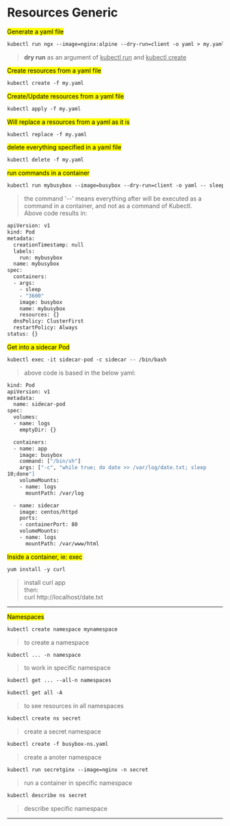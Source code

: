 # Resources Generic

<mark>Generate a yaml file</mark>
```dockerfile
kubectl run ngx --image=nginx:alpine --dry-run=client -o yaml > my.yaml
```
> **dry run** as an argument of <u>kubectl run</u>  and  <u>kubectl create</u> 


<mark>Create resources from a yaml file</mark>
```dockerfile
kubectl create -f my.yaml
```

<mark>Create/Update resources from a yaml file</mark>
```dockerfile
kubectl apply -f my.yaml
```

<mark>Will replace a resources from a yaml as it is</mark>
```dockerfile
kubectl replace -f my.yaml
```

<mark>delete everything specified in a yaml file</mark>
```dockerfile
kubectl delete -f my.yaml
```

<mark>run commands in a container</mark>
```dockerfile
kubectl run mybusybox --image=busybox --dry-run=client -o yaml -- sleep 3600
```
> the command '--' means everything after will be executed as a command in a container, and not as a command of Kubectl.   
Above code results in:
```dockerfile
apiVersion: v1
kind: Pod
metadata:
  creationTimestamp: null
  labels:
    run: mybusybox
  name: mybusybox
spec:
  containers:
  - args:
    - sleep
    - "3600"
    image: busybox
    name: mybusybox
    resources: {}
  dnsPolicy: ClusterFirst
  restartPolicy: Always
status: {}
```

<mark>Get into a sidecar Pod</mark>
```dockerfile
kubectl exec -it sidecar-pod -c sidecar -- /bin/bash
```
> above code is based in the below yaml:
```dockerfile
kind: Pod
apiVersion: v1
metadata:
  name: sidecar-pod
spec:
  volumes:
  - name: logs
    emptyDir: {}

  containers:
  - name: app
    image: busybox
    command: ["/bin/sh"]
    args: ["-c", "while true; do date >> /var/log/date.txt; sleep
10;done"]
    volumeMounts:
    - name: logs
      mountPath: /var/log

  - name: sidecar
    image: centos/httpd
    ports:
    - containerPort: 80
    volumeMounts:
    - name: logs
      mountPath: /var/www/html

```

<mark>Inside a container, ie: exec</mark>
```dockerfile
yum install -y curl
```
> install curl app  
then:  
curl http://localhost/date.txt


---

<mark>Namespaces</mark>
```dockerfile
kubectl create namespace mynamespace

```
> to create a namespace

```dockerfile
kubectl ... -n namespace
```
> to work in specific namespace 


```dockerfile
kubectl get ... --all-n namespaces

kubectl get all -A
```
> to see resources in all namespaces 

```dockerfile
kubectl create ns secret
```
> create a secret namespace 

```dockerfile
kubectl create -f busybox-ns.yaml
```
> create a anoter namespace 

```dockerfile
kubectl run secretginx --image=nginx -n secret
```
> run a container in specific namespace 

```dockerfile
kubectl describe ns secret
```
> describe specific namespace 


---